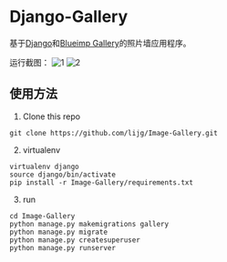 # Django-Gallery

基于[Django](https://github.com/django/django)和[Blueimp Gallery](https://github.com/blueimp/Gallery)的照片墙应用程序。

运行截图：
![1](demo/1.png)
![2](demo/2.png)


## 使用方法
1. Clone this repo
```
git clone https://github.com/lijg/Image-Gallery.git
```

2. virtualenv
```
virtualenv django
source django/bin/activate
pip install -r Image-Gallery/requirements.txt
```

3. run
```
cd Image-Gallery
python manage.py makemigrations gallery
python manage.py migrate
python manage.py createsuperuser
python manage.py runserver
```
